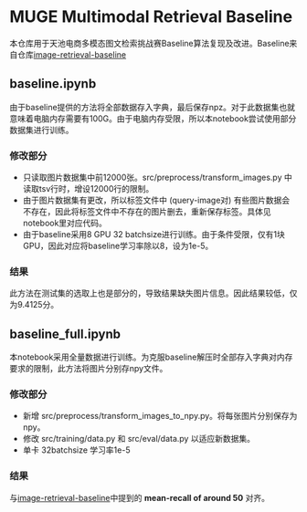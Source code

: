 # MUGE Multimodal Retrieval Baseline

本仓库用于天池电商多模态图文检索挑战赛Baseline算法复现及改进。Baseline来自仓库[image-retrieval-baseline](https://github.com/MUGE-2021/image-retrieval-baseline)

## baseline.ipynb

由于baseline提供的方法将全部数据存入字典，最后保存npz。对于此数据集也就意味着电脑内存需要有100G。由于电脑内存受限，所以本notebook尝试使用部分数据集进行训练。

### 修改部分

* 只读取图片数据集中前12000张。src/preprocess/transform_images.py 中读取tsv行时，增设12000行的限制。
* 由于图片数据集有更改，所以标签文件中 (query-image对) 有些图片数据会不存在，因此将标签文件中不存在的图片删去，重新保存标签。具体见notebook里对应代码。
* 由于baseline采用8 GPU 32 batchsize进行训练。由于条件受限，仅有1块GPU，因此对应将baseline学习率除以8，设为1e-5。

### 结果

此方法在测试集的选取上也是部分的，导致结果缺失图片信息。因此结果较低，仅为9.4125分。

## baseline_full.ipynb

本notebook采用全量数据进行训练。为克服baseline解压时全部存入字典对内存要求的限制，此方法将图片分别存npy文件。

### 修改部分

* 新增 src/preprocess/transform_images_to_npy.py。将每张图片分别保存为npy。
* 修改 src/training/data.py 和 src/eval/data.py 以适应新数据集。
* 单卡 32batchsize 学习率1e-5

### 结果

与[image-retrieval-baseline](https://github.com/MUGE-2021/image-retrieval-baseline)中提到的 **mean-recall of around 50** 对齐。